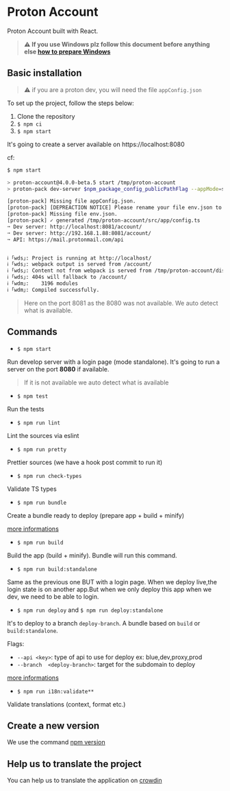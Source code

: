 # Proton Account

Proton Account built with React.


>**⚠ If you use Windows plz follow this document before anything else [how to prepare Windows](https://github.com/ProtonMail/proton-shared/wiki/setup-windows)**



## Basic installation

> :warning: if you are a proton dev, you will need the file `appConfig.json`

To set up the project, follow the steps below:

1. Clone the repository
2. `$ npm ci`
3. `$ npm start`

It's going to create a server available on https://localhost:8080

cf:

```sh
$ npm start

> proton-account@4.0.0-beta.5 start /tmp/proton-account
> proton-pack dev-server $npm_package_config_publicPathFlag --appMode=standalone

[proton-pack] Missing file appConfig.json.
[proton-pack] [DEPREACTION NOTICE] Please rename your file env.json to appConfig.json.
[proton-pack] Missing file env.json.
[proton-pack] ✓ generated /tmp/proton-account/src/app/config.ts
➙ Dev server: http://localhost:8081/account/
➙ Dev server: http://192.168.1.88:8081/account/
➙ API: https://mail.protonmail.com/api


ℹ ｢wds｣: Project is running at http://localhost/
ℹ ｢wds｣: webpack output is served from /account/
ℹ ｢wds｣: Content not from webpack is served from /tmp/proton-account/dist
ℹ ｢wds｣: 404s will fallback to /account/
ℹ ｢wdm｣:    3196 modules
ℹ ｢wdm｣: Compiled successfully.
```

> Here on the port 8081 as the 8080 was not available. We auto detect what is available.


## Commands

- `$ npm start`

Run develop server with a login page (mode standalone). It's going to run a server on the port **8080** if available.
> If it is not available we auto detect what is available

- `$ npm test`

Run the tests

- `$ npm run lint`

Lint the sources via eslint

- `$ npm run pretty`

Prettier sources (we have a hook post commit to run it)

- `$ npm run check-types`

Validate TS types

- `$ npm run bundle`

Create a bundle ready to deploy (prepare app + build + minify)

[more informations](https://github.com/ProtonMail/proton-bundler)

- `$ npm run build`

Build the app (build + minify). Bundle will run this command.

- `$ npm run build:standalone`

Same as the previous one BUT with a login page. When we deploy live,the login state is on another app.But when we only deploy this app when we dev, we need to be able to login.

- `$ npm run deploy` and `$ npm run deploy:standalone`

It's to deploy to a branch `deploy-branch`. A bundle based on `build` or `build:standalone`.

Flags:
  - `--api <key>`: type of api to use for deploy ex: blue,dev,proxy,prod
  - `--branch  <deploy-branch>`: target for the subdomain to deploy

[more informations](https://github.com/ProtonMail/proton-bundler)

- `$ npm run i18n:validate**`

Validate translations (context, format etc.)

## Create a new version

We use the command [npm version](https://docs.npmjs.com/cli/version)

## Help us to translate the project

You can help us to translate the application on [crowdin](https://crowdin.com/project/protonmail)

